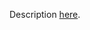 Description [here](https://docs.scala-lang.org/scala3/guides/migration/incompat-contextual-abstractions.html#type-of-implicit-definition).